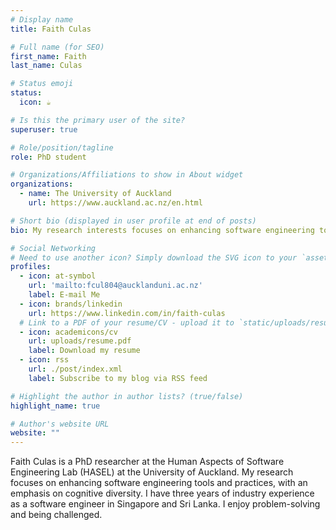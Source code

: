 ```yaml
---
# Display name
title: Faith Culas

# Full name (for SEO)
first_name: Faith
last_name: Culas

# Status emoji
status:
  icon: ☕️

# Is this the primary user of the site?
superuser: true

# Role/position/tagline
role: PhD student

# Organizations/Affiliations to show in About widget
organizations:
  - name: The University of Auckland
    url: https://www.auckland.ac.nz/en.html

# Short bio (displayed in user profile at end of posts)
bio: My research interests focuses on enhancing software engineering tools and practices, with an emphasis on cognitive diversity.

# Social Networking
# Need to use another icon? Simply download the SVG icon to your `assets/media/icons/` folder.
profiles:
  - icon: at-symbol
    url: 'mailto:fcul804@aucklanduni.ac.nz'
    label: E-mail Me
  - icon: brands/linkedin
    url: https://www.linkedin.com/in/faith-culas
  # Link to a PDF of your resume/CV - upload it to `static/uploads/resume.pdf`
  - icon: academicons/cv
    url: uploads/resume.pdf
    label: Download my resume
  - icon: rss
    url: ./post/index.xml
    label: Subscribe to my blog via RSS feed

# Highlight the author in author lists? (true/false)
highlight_name: true

# Author's website URL
website: ""
---
```


Faith Culas is a PhD researcher at the Human Aspects of Software Engineering Lab (HASEL) at the University of Auckland. My research focuses on enhancing software engineering tools and practices, with an emphasis on cognitive diversity. I have three years of industry experience as a software engineer in Singapore and Sri Lanka. I enjoy problem-solving and being challenged.

